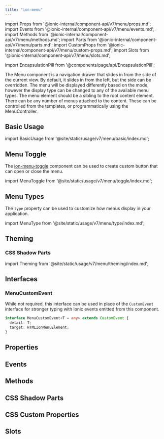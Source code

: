 ```yaml
---
title: "ion-menu"
---
```

import Props from '@ionic-internal/component-api/v7/menu/props.md';
import Events from '@ionic-internal/component-api/v7/menu/events.md';
import Methods from '@ionic-internal/component-api/v7/menu/methods.md';
import Parts from '@ionic-internal/component-api/v7/menu/parts.md';
import CustomProps from '@ionic-internal/component-api/v7/menu/custom-props.md';
import Slots from '@ionic-internal/component-api/v7/menu/slots.md';

<head>
  <title>ion-menu: API Framework Docs for Types of Menu Components</title>
  <meta name="description" content="ion-menu components are navigation drawers that slide in from the side of the current view. Read our framework docs for the available menu types on Ionic API." />
</head>

import EncapsulationPill from '@components/page/api/EncapsulationPill';

<EncapsulationPill type="shadow" />


The Menu component is a navigation drawer that slides in from the side of the current view.
By default, it slides in from the left, but the side can be overridden.
The menu will be displayed differently based on the mode, however the display type can be changed to any of the available menu types.
The menu element should be a sibling to the root content element.
There can be any number of menus attached to the content.
These can be controlled from the templates, or programmatically using the MenuController.

## Basic Usage

import BasicUsage from '@site/static/usage/v7/menu/basic/index.md';

<BasicUsage />

## Menu Toggle

The [ion-menu-toggle](./menu-toggle) component can be used to create custom button that can open or close the menu.

import MenuToggle from '@site/static/usage/v7/menu/toggle/index.md';

<MenuToggle />

## Menu Types

The `type` property can be used to customize how menus display in your application.

import MenuType from '@site/static/usage/v7/menu/type/index.md';

<MenuType />

## Theming

### CSS Shadow Parts

import Theming from '@site/static/usage/v7/menu/theming/index.md';

<Theming />

## Interfaces

### MenuCustomEvent

While not required, this interface can be used in place of the `CustomEvent` interface for stronger typing with Ionic events emitted from this component.

```typescript
interface MenuCustomEvent<T = any> extends CustomEvent {
  detail: T;
  target: HTMLIonMenuElement;
}
```




## Properties
<Props />

## Events
<Events />

## Methods
<Methods />

## CSS Shadow Parts
<Parts />

## CSS Custom Properties
<CustomProps />

## Slots
<Slots />
